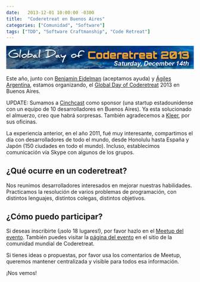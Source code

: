 ```yaml
---
date:   2013-12-01 10:00:00 -0300
title:  "Coderetreat en Buenos Aires"
categories: ["Comunidad", "Software"]
tags: ["TDD", "Software Craftmanship", "Code Retreat"]
---
```


![Baner code retreat 2013](/assets/posts/2013-12-01-coderetreat-en-buenos-aires-1.png "Coderetreat en Buenos Aires")

Este año, junto con [Benjamin Eidelman](https://twitter.com/beneidel) (aceptamos ayuda) y [Ágiles Argentina](http://www.agiles.org/argentina), estamos organizando, el [Global Day of Coderetreat](http://gdcr.coderetreat.org/) 2013 en Buenos Aires.

UPDATE: Sumamos a [Cinchcast](http://www.cinchcast.com/) como sponsor (una startup estadounidense con un equipo de 10 desarrolladores en Buenos Aires). Ya esta solucionado el almuerzo, creo que habrá sorpresas. También agradecemos a [Kleer](http://www.kleer.la/), por sus oficinas.
<!--more-->

La experiencia anterior, en el año 2011, fué muy interesante, compartimos el día con desarrolladores de todo el mundo, desde Honolulu hasta España y Japón (150 ciudades en todo el mundo). Incluso, establecimos comunicación vía Skype con algunos de los grupos.

## ¿Qué ocurre en un coderetreat?

Nos reunimos desarrolladores interesados en mejorar nuestras habilidades. Practicamos la resolución de varios problemas de programación, con distintos lenguajes, distintos colegas, distintos objetivos.

## ¿Cómo puedo participar?

Si deseas inscribirte (¡solo 18 lugares!), por favor hazlo en el [Meetup del evento](http://www.meetup.com/agiles-bsas/events/153526752/). También puedes visitar la [página del evento](http://coderetreat.org/events/global-day-of-coderetreat-2013-buenos-aires-argentina) en el sitio de la comunidad mundial de Coderetreat.

Si tienes ideas o propuestas, por favor usa los comentarios de Meetup, queremos mantener centralizada y visible para todos esa información.

¡Nos vemos!
